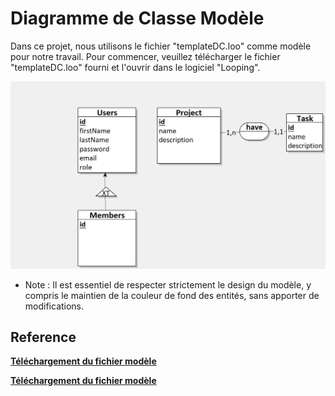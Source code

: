 # Diagramme de Classe Modèle


Dans ce projet, nous utilisons le fichier "templateDC.loo" comme modèle pour notre travail. Pour commencer, veuillez télécharger le fichier "templateDC.loo" fourni et l'ouvrir dans le logiciel "Looping".

<img src="templateDC.jpg">


- Note : Il est essentiel de respecter strictement le design du modèle, y compris le maintien de la couleur de fond des entités, sans apporter de modifications.

## Reference 
[**Téléchargement du fichier modèle**](https://www.powerdesigner.biz/EN/powerdesigner-resources/trial-download-167.html)

[**Téléchargement du fichier modèle**](https://www.looping-mcd.fr/)